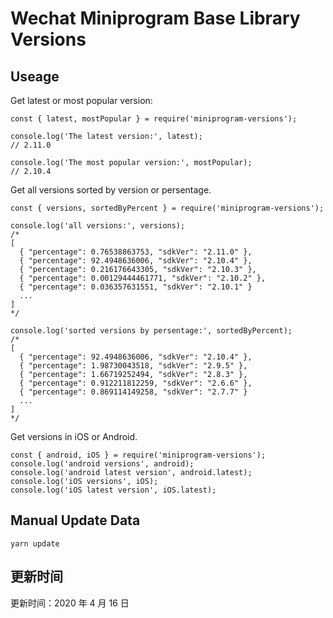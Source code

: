 
# Wechat Miniprogram Base Library Versions

## Useage

Get latest or most popular version:

```;
const { latest, mostPopular } = require('miniprogram-versions');

console.log('The latest version:', latest);
// 2.11.0

console.log('The most popular version:', mostPopular);
// 2.10.4

```

Get all versions sorted by version or persentage.

```
const { versions, sortedByPercent } = require('miniprogram-versions');

console.log('all versions:', versions);
/*
[
  { "percentage": 0.76538863753, "sdkVer": "2.11.0" },
  { "percentage": 92.4948636006, "sdkVer": "2.10.4" },
  { "percentage": 0.216176643305, "sdkVer": "2.10.3" },
  { "percentage": 0.00129444461771, "sdkVer": "2.10.2" },
  { "percentage": 0.036357631551, "sdkVer": "2.10.1" }
  ...
]
*/

console.log('sorted versions by persentage:', sortedByPercent);
/*
[
  { "percentage": 92.4948636006, "sdkVer": "2.10.4" },
  { "percentage": 1.98730043518, "sdkVer": "2.9.5" },
  { "percentage": 1.66719252494, "sdkVer": "2.8.3" },
  { "percentage": 0.912211812259, "sdkVer": "2.6.6" },
  { "percentage": 0.869114149258, "sdkVer": "2.7.7" }
  ...
]
*/
```

Get versions in iOS or Android.

```
const { android, iOS } = require('miniprogram-versions');
console.log('android versions', android);
console.log('android latest version', android.latest);
console.log('iOS versions', iOS);
console.log('iOS latest version', iOS.latest);
```

## Manual Update Data

```
yarn update
```

## 更新时间

更新时间：2020 年 4 月 16 日
